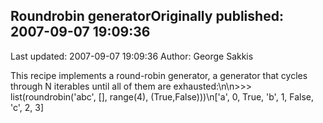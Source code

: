 ## Roundrobin generatorOriginally published: 2007-09-07 19:09:36 
Last updated: 2007-09-07 19:09:36 
Author: George Sakkis 
 
This recipe implements a round-robin generator, a generator that cycles through N iterables until all of them are exhausted:\n\n>>> list(roundrobin('abc', [], range(4),  (True,False)))\n['a', 0, True, 'b', 1, False, 'c', 2, 3]